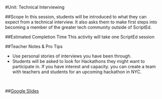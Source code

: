 #Unit: Technical Interviewing


##Scope
In this session, students will be introduced to what they can expect from a technical interview. It also asks them to make first steps into becoming a member of the greater tech community outside of ScriptEd.

##Estimated Completion Time
This activity will take one ScriptEd session  

##Teacher Notes & Pro Tips
* Use personal stories of interviews you have been through.
* Students will be asked to look for Hackathons they might want to participate in. If you have interest and capacity. you can create a team with teachers and students for an upcoming hackathon in NYC.

<br>


##[Google Slides](https://docs.google.com/presentation/d/1tW3EbRX4YzXk8utj0HcYh1VPZGk2LX8p9IJJAPb0_yM/edit?usp=sharing)






